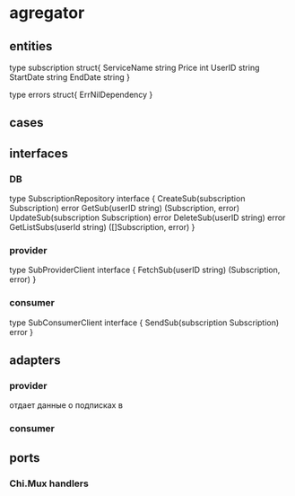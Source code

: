 # agregator

## entities
type subscription struct{
    ServiceName string
    Price int
    UserID string
    StartDate string
    EndDate string
}

type errors struct{
    ErrNilDependency
}

## cases

## interfaces
### DB
type SubscriptionRepository interface {
    CreateSub(subscription Subscription) error
    GetSub(userID string) (Subscription, error)
    UpdateSub(subscription Subscription) error
    DeleteSub(userID string) error
    GetListSubs(userId string) ([]Subscription, error)
}
### provider
type SubProviderClient interface {
    FetchSub(userID string) (Subscription, error)
}
### consumer
type SubConsumerClient interface {
    SendSub(subscription Subscription) error
}
## adapters
### provider
отдает данные о подписках в
### consumer

## ports
### Chi.Mux handlers